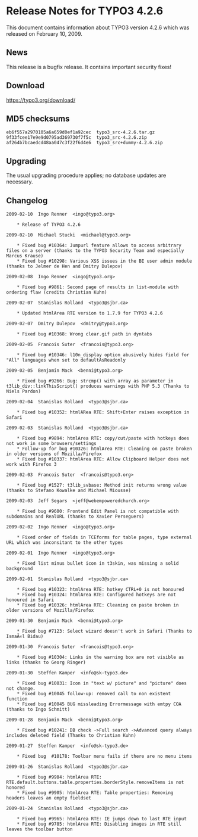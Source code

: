 Release Notes for TYPO3 4.2.6
=============================

This document contains information about TYPO3 version 4.2.6 which was
released on February 10, 2009.

News
----

This release is a bugfix release. It contains important security fixes!

Download
--------

<https://typo3.org/download/>

MD5 checksums
-------------

    eb6f557a2970105a6a659d0ef1a92cec  typo3_src-4.2.6.tar.gz
    9f33fcee17e9e9d0795ad369730f7f5c  typo3_src-4.2.6.zip
    af264b7bcaedcd48aa047c3f22f6d4e6  typo3_src+dummy-4.2.6.zip

Upgrading
---------

The usual upgrading procedure applies; no database updates are
necessary.

Changelog
---------

    2009-02-10  Ingo Renner  <ingo@typo3.org>

        * Release of TYPO3 4.2.6

    2009-02-10  Michael Stucki  <michael@typo3.org>

        * Fixed bug #10364: Jumpurl feature allows to access arbitrary files on a server (thanks to the TYPO3 Security Team and especially Marcus Krause)
        * Fixed bug #10298: Various XSS issues in the BE user admin module (thanks to Jelmer de Hen and Dmitry Dulepov)

    2009-02-08  Ingo Renner  <ingo@typo3.org>

        * Fixed bug #9861: Second page of results in list-module with ordering flaw (credits Christian Kuhn)

    2009-02-07  Stanislas Rolland  <typo3@sjbr.ca>

        * Updated htmlArea RTE version to 1.7.9 for TYPO3 4.2.6

    2009-02-07  Dmitry Dulepov  <dmitry@typo3.org>

        * Fixed bug #10368: Wrong clear.gif path in dyntabs

    2009-02-05  Francois Suter  <francois@typo3.org>

        * Fixed bug #10346: l10n_display option abusively hides field for "All" languages when set to defaultAsReadonly

    2009-02-05  Benjamin Mack  <benni@typo3.org>

        * Fixed bug #9266: Bug: strcmp() with array as parameter in t3lib_div::linkThisScript() produces warnings with PHP 5.3 (Thanks to Niels Pardon)

    2009-02-04  Stanislas Rolland  <typo3@sjbr.ca>

        * Fixed bug #10352: htmlARea RTE: Shift+Enter raises exception in Safari

    2009-02-03  Stanislas Rolland  <typo3@sjbr.ca>

        * Fixed bug #9894: htmlArea RTE: copy/cut/paste with hotkeys does not work in some browsers/settings
        * Follow-up for bug #10326: htmlArea RTE: Cleaning on paste broken in older versions of Mozilla/Firefox
        * Fixed bug #10337: htmlArea RTE: Allow Clipboard Helper does not work with Firefox 3

    2009-02-03  Francois Suter  <francois@typo3.org>

        * Fixed bug #1527: t3lib_svbase: Method init returns wrong value  (thanks to Stefano Kowalke and Michael Miousse)

    2009-02-03  Jeff Segars  <jeff@webempoweredchurch.org>

        * Fixed bug #9600: Frontend Edit Panel is not compatible with subdomains and RealURL (thanks to Xavier Perseguers)

    2009-02-02  Ingo Renner  <ingo@typo3.org>

        * Fixed order of fields in TCEforms for table pages, type external URL which was inconsitant to the other types

    2009-02-01  Ingo Renner  <ingo@typo3.org>

        * Fixed list minus bullet icon in t3skin, was missing a solid background

    2009-02-01  Stanislas Rolland  <typo3@sjbr.ca>

        * Fixed bug #10323: htmlArea RTE: hotkey CTRL+0 is not honoured
        * Fixed bug #10324: htmlArea RTE: Configured hotkeys are not honoured in Safari
        * Fixed bug #10326: htmlArea RTE: Cleaning on paste broken in older versions of Mozilla/Firefox

    2009-01-30  Benjamin Mack  <benni@typo3.org>

        * Fixed bug #7123: Select wizard doesn't work in Safari (Thanks to IsmaÃ«l Bidau)

    2009-01-30  Francois Suter  <francois@typo3.org>

        * Fixed bug #10304: Links in the warning box are not visible as links (thanks to Georg Ringer)

    2009-01-30  Steffen Kamper  <info@sk-typo3.de>

        * Fixed bug #10031: Icon in "text w/ picture" and "picture" does not change.
        * Fixed bug #10045 follow-up: removed call to non existent function
        * Fixed bug #10045 BUG missleading Errormessage with emtpy COA (thanks to Ingo Schmitt)

    2009-01-28  Benjamin Mack  <benni@typo3.org>

        * Fixed bug #10241: DB check ->Full search ->Advanced query always includes deleted field (Thanks to Christian Kuhn)

    2009-01-27  Steffen Kamper  <info@sk-typo3.de>

        * Fixed bug  #10178: Toolbar menu fails if there are no menu items

    2009-01-26  Stanislas Rolland  <typo3@sjbr.ca>

        * Fixed bug #9904: htmlArea RTE: RTE.default.buttons.table.properties.borderStyle.removeItems is not honored
        * Fixed bug #9905: htmlArea RTE: Table properties: Removing headers leaves an empty fieldset

    2009-01-24  Stanislas Rolland  <typo3@sjbr.ca>

        * Fixed bug #9965: htmlArea RTE: IE jumps down to last RTE input
        * Fixed bug #9785: htmlArea RTE: Disabling images in RTE still leaves the toolbar button
